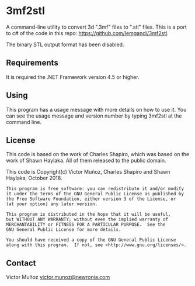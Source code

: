 # 3mf2stl

A command-line utility to convert 3d ".3mf" files to ".stl" files.
This is a port to c# of the code in this repo: <https://github.com/lemgandi/3mf2stl>.

The binary STL output format has been disabled.

## Requirements

It is required the .NET Framework version 4.5 or higher.

## Using

This program has a usage message with more details on how to use it.
You can see the usage message and version number by typing 3mf2stl at the command line.

## License

This code is based on the work of Charles Shapiro, which was based on the work of Shawn Haylaka.
All of them released to the public domain. 

This code is Copyright(c) Victor Muñoz, Charles Shapiro and Shawn Haylaka, October 2018.

    This program is free software: you can redistribute it and/or modify
    it under the terms of the GNU General Public License as published by
    the Free Software Foundation, either version 3 of the License, or
    (at your option) any later version.

    This program is distributed in the hope that it will be useful,
    but WITHOUT ANY WARRANTY; without even the implied warranty of
    MERCHANTABILITY or FITNESS FOR A PARTICULAR PURPOSE.  See the
    GNU General Public License for more details.

    You should have received a copy of the GNU General Public License
    along with this program.  If not, see <http://www.gnu.org/licenses/>.

## Contact

Victor Muñoz
victor.munoz@newronia.com
